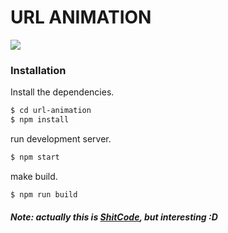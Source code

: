 # URL ANIMATION

![](https://s1.gifyu.com/images/url-animation.gif)


### Installation

Install the dependencies.

```sh
$ cd url-animation
$ npm install
```

run development server.

```sh
$ npm start
```
make build.

```sh
$ npm run build
```

##### Note: actually this is [ShitCode](https://shitcode.net/), but interesting :D
